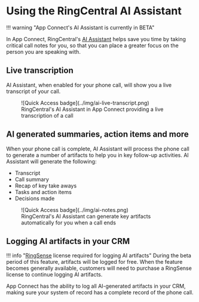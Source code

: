 # Using the RingCentral AI Assistant

!!! warning "App Connect's AI Assistant is currently in BETA"

In App Connect, RingCentral's [AI Assistant](https://www.ringcentral.com/ringex/ai-assistant.html) helps save you time by taking critical call notes for you, so that you can place a greater focus on the person you are speaking with. 

## Live transcription

AI Assistant, when enabled for your phone call, will show you a live transcript of your call.

<figure markdown>
  ![Quick Access badge](../img/ai-live-transcript.png)
  <figcaption>RingCentral's AI Assistant in App Connect providing a live transcription of a call</figcaption>
</figure>

## AI generated summaries, action items and more

When your phone call is complete, AI Assistant will process the phone call to generate a number of artifacts to help you in key follow-up activities. AI Assistant will generate the following:

* Transcript
* Call summary
* Recap of key take aways
* Tasks and action items
* Decisions made

<figure markdown>
  ![Quick Access badge](../img/ai-notes.png)
  <figcaption>RingCentral's AI Assistant can generate key artifacts automatically for you when a call ends</figcaption>
</figure>

## Logging AI artifacts in your CRM

!!! info "[RingSense](https://www.ringcentral.com/ringsense.html) license required for logging AI artifacts"
    During the beta period of this feature, artifacts will be logged for free. When the feature becomes generally available, customers will need to purchase a RingSense license to continue logging AI artifacts. 

App Connect has the ability to log all AI-generated artifacts in your CRM, making sure your system of record has a complete record of the phone call. 


